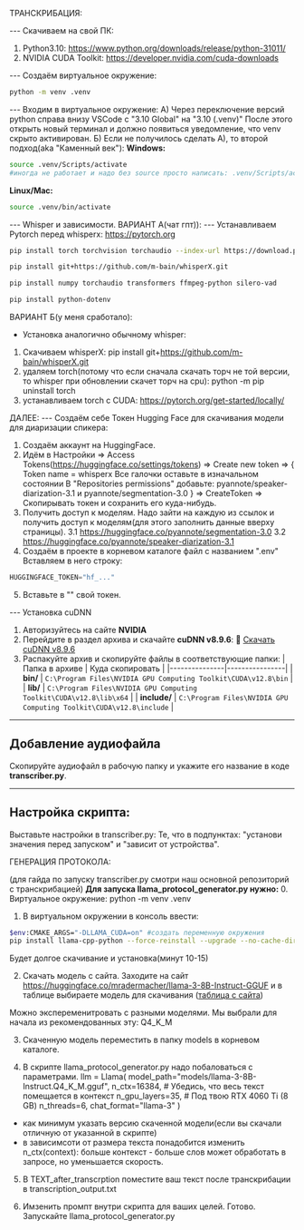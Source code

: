 ТРАНСКРИБАЦИЯ:


--- Скачиваем на свой ПК:
1. Python3.10: https://www.python.org/downloads/release/python-31011/
2. NVIDIA CUDA Toolkit: https://developer.nvidia.com/cuda-downloads


--- Создаём виртуальное окружение:
```sh
python -m venv .venv
```


--- Входим в виртуальное окружение:
А) Через переключение версий python справа внизу VSCode с "3.10 Global" на "3.10 (.venv)"
После этого открыть новый терминал и должно появиться уведомление, что venv скрыто активирован.
Б) Если не получилось сделать А), то второй подход(aka "Каменный век"):
**Windows:**
```sh
source .venv/Scripts/activate
#иногда не работает и надо без source просто написать: .venv/Scripts/activate
```
**Linux/Mac:**
```sh
source .venv/bin/activate
```


--- Whisper и зависимости.
ВАРИАНТ А(чат гпт)):
--- Устанавливаем Pytorch перед whisperx: https://pytorch.org
```sh
pip install torch torchvision torchaudio --index-url https://download.pytorch.org/whl/cu121  # Для GPU
```
```sh
pip install git+https://github.com/m-bain/whisperX.git
```
```sh
pip install numpy torchaudio transformers ffmpeg-python silero-vad
```
```sh
pip install python-dotenv
```
ВАРИАНТ Б(у меня сработало):
- Установка аналогично обычному whisper:
1. Скачиваем whisperX:  pip install git+https://github.com/m-bain/whisperX.git
2. удаляем torch(потому что если сначала скачать торч не той версии, то whisper при обновлении скачет торч на cpu):   python -m pip uninstall torch
3. устанавливаем torch с CUDA:   https://pytorch.org/get-started/locally/


ДАЛЕЕ:
--- Создаём себе Токен Hugging Face для скачивания модели для диаризации спикера:
1. Создаём аккаунт на HuggingFace.
2. Идём в Настройки => Access Tokens(https://huggingface.co/settings/tokens) => Create new token =>
{
Token name = whisperx
Все галочки оставьте в изначальном состоянии
В "Repositories permissions" добавьте: pyannote/speaker-diarization-3.1 и pyannote/segmentation-3.0
}
=> CreateToken => Скопирывать токен и сохранить его куда-нибудь.
3. Получить доступ к моделям. Надо зайти на каждую из ссылок и получить доступ к моделям(для этого заполнить данные вверху страницы).
3.1 https://huggingface.co/pyannote/segmentation-3.0
3.2 https://huggingface.co/pyannote/speaker-diarization-3.1
4. Создаём в проекте в корневом каталоге файл с названием ".env"
Вставляем в него строку:
```python
HUGGINGFACE_TOKEN="hf_..."
```
5. Вставьте в "" свой токен.



--- Установка cuDNN
1. Авторизуйтесь на сайте **NVIDIA**
2. Перейдите в раздел архива и скачайте **cuDNN v8.9.6**:
   🔗 [Скачать cuDNN v8.9.6](https://developer.nvidia.com/rdp/cudnn-archive)
3. Распакуйте архив и скопируйте файлы в соответствующие папки:
| Папка в архиве | Куда скопировать |
|---------------|----------------|
| **bin/** | `C:\Program Files\NVIDIA GPU Computing Toolkit\CUDA\v12.8\bin` |
| **lib/** | `C:\Program Files\NVIDIA GPU Computing Toolkit\CUDA\v12.8\lib\x64` |
| **include/** | `C:\Program Files\NVIDIA GPU Computing Toolkit\CUDA\v12.8\include` |





---

## Добавление аудиофайла
Скопируйте аудиофайл в рабочую папку и укажите его название в коде **transcriber.py**.

---

## Настройка скрипта:
Выставьте настройки в transcriber.py:
Те, что в подпунктах: "установи значения перед запуском" и "зависит от устройства".












ГЕНЕРАЦИЯ ПРОТОКОЛА:


(для гайда по запуску transcriber.py смотри наш основной репозиторий с транскрибацией)
**Для запуска llama_protocol_generator.py нужно:**
0. Виртуальное окружение: python -m venv .venv

1. В виртуальном окружении в консоль ввести:
```bash
$env:CMAKE_ARGS="-DLLAMA_CUDA=on" #создать переменную окружения
pip install llama-cpp-python --force-reinstall --upgrade --no-cache-dir --verbose #установить llama-cpp
```
Будет долгое скачивание и установка(минут 10-15)

2. Скачать модель с сайта.
Заходите на сайт https://huggingface.co/mradermacher/llama-3-8B-Instruct-GGUF 
и в таблице выбираете модель для скачивания ([таблица с сайта](https://huggingface.co/mradermacher/llama-3-8B-Instruct-GGUF#provided-quants))

Можно экспеременитровать с разными моделями. Мы выбрали для начала из рекомендованных эту: Q4_K_M	

3. Скаченную модель переместить в папку models в корневом каталоге.

4. В скрипте llama_protocol_generator.py надо побаловаться с параметрами.
llm = Llama(
    model_path="models/llama-3-8B-Instruct.Q4_K_M.gguf",
    n_ctx=16384,              # Убедись, что весь текст помещается в контекст
    n_gpu_layers=35,         # Под твою RTX 4060 Ti (8 GB)
    n_threads=6,
    chat_format="llama-3"
)
- как минимум указать версию скаченной модели(если вы скачали отличную от указанной в скрипте)
- в зависимсоти от размера текста понадобится изменить n_ctx(context): больше контекст - больше слов может обработать в запросе, но уменьшается скорость.

5. В TEXT_after_transcrption поместите ваш текст после транскрибации в transcription_output.txt

6. Имзенить промпт внутри скрипта для ваших целей.
Готово. Запускайте llama_protocol_generator.py

